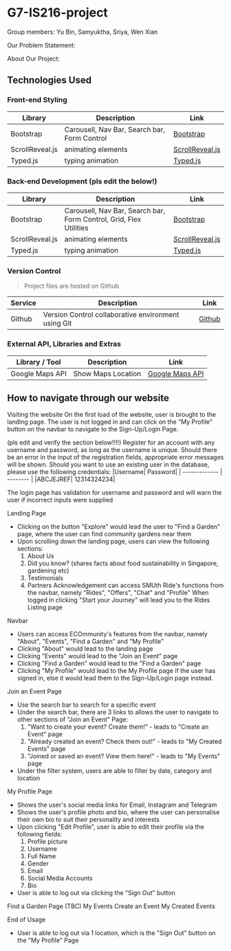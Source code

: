 # G7-IS216-project

Group members: Yu Bin, Samyuktha, Sriya, Wen Xian

Our Problem Statement:

About Our Project:

## Technologies Used
### Front-end Styling
| Library   | Description                           | Link                                   |
| --------- | ------------------------------------- | -------------------------------------- |
| Bootstrap | Carousell, Nav Bar, Search bar, Form Control| [Bootstrap](https://getbootstrap.com/) |
| ScrollReveal.js | animating elements | [ScrollReveal.js](https://scrollrevealjs.org/)   |
| Typed.js | typing animation | [Typed.js](https://github.com/mattboldt/typed.js) |
### Back-end Development (pls edit the below!)
| Library   | Description                           | Link                                   |
| --------- | ------------------------------------- | -------------------------------------- |
| Bootstrap | Carousell, Nav Bar, Search bar, Form Control, Grid, Flex Utilities| [Bootstrap](https://getbootstrap.com/) |
| ScrollReveal.js | animating elements | [ScrollReveal.js](https://scrollrevealjs.org/)   |
| Typed.js | typing animation | [Typed.js](https://github.com/mattboldt/typed.js) |

### Version Control

> Project files are hosted on Github 

| Service | Description                                         | Link                         |
| ------- | --------------------------------------------------- | ---------------------------- |
| Github  | Version Control collaborative environment using Git | [Github](https://github.com) |

### External API, Libraries and Extras

| Library / Tool       | Description                                          | Link                                                         |
| -------------------- | ---------------------------------------------------- | ------------------------------------------------------------ |
| Google Maps API | Show Maps Location | [Google Maps API](https://developers.google.com/maps) |


<!-- # relevant information to add to documentation for project

1. Developer environment and dependency setup guide 
2. Architecture overview describing the network and application architecture at a high level
3. Quick start application overview describing the most common aspects of the application
4. Pattern documentation describing patterns that are employed for major things like the API interactions from the front end, error handling, back end validation, etc.

npm install - for dependancies 
npm run serve - to run a local instance of our applicaiton 

project website - coming soon

1. Include clear instructions on how to set up and run your application based on the submitted files.<br>
2. Include your URL, if you application is deployed and live.<br>
3. Provide username/password details of any dummy account if it is needed to access your application.<br>
    -->

## How to navigate through our website
Visiting the website
On the first load of the website, user is brought to the landing page. The user is not logged in and can click on the "My Profile" button on the navbar to navigate to the Sign-Up/Login Page.

(pls edit and verify the section below!!!!)
Register for an account with any username and password, as long as the username is unique. Should there be an error in the input of the registration fields, appropriate error messages will be shown.
Should you want to use an existing user in the database, please use the following credentials:
|Username| Password|
| ------------- | -------- |
|ABCJEJREF| 12314324234|

The login page has validation for username and password and will warn the user if incorrect inputs were supplied

Landing Page
- Clicking on the button "Explore" would lead the user to "Find a Garden" page, where the user can find community gardens near them
- Upon scrolling down the landing page, users can view the following sections:
    1. About Us
    2. Did you know? (shares facts about food sustainability in Singapore, gardening etc)
    3. Testimonials
    4. Partners Acknowledgement
can access SMUth Ride's functions from the navbar, namely "Rides", "Offers", "Chat" and "Profile"
When logged in clicking "Start your Journey" will lead you to the Rides Listing page

Navbar
- Users can access ECOmmunity's features from the navbar, namely "About", "Events", "Find a Garden" and "My Profile"
- Clicking "About" would lead to the landing page
- Clicking "Events" would lead to the "Join an Event" page
- Clicking "Find a Garden" would lead to the "Find a Garden" page
- Clicking "My Profile" would lead to the My Profile page if the user has signed in, else it would lead them to the Sign-Up/Login page instead.

Join an Event Page
- Use the search bar to search for a specific event
- Under the search bar, there are 3 links to allows the user to navigate to other sections of "Join an Event" Page:
    1. "Want to create your event? Create them!" - leads to "Create an Event" page
    2. "Already created an event? Check them out!" - leads to "My Created Events" page
    3. "Joined or saved an event? View them here!" - leads to "My Events" page
- Under the filter system, users are able to filter by date, category and location

My Profile Page
- Shows the user's social media links for Email, Instagram and Telegram
- Shows the user's profile photo and bio, where the user can personalise their own bio to suit their personality and interests
- Upon clicking "Edit Profile", user is able to edit their profile via the following fields:
    1. Profile picture
    2. Username
    3. Full Name
    4. Gender
    5. Email
    6. Social Media Accounts
    7. Bio
- User is able to log out via clicking the "Sign Out" button

Find a Garden Page (TBC)
My Events
Create an Event
My Created Events

End of Usage
- User is able to log out via 1 location, which is the "Sign Out" button on the "My Profile" Page

